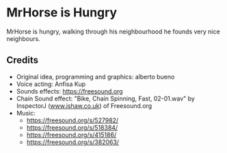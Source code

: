 # MrHorse is Hungry

MrHorse is hungry, walking through his neighbourhood he founds very nice neighbours.

## Credits

- Original idea, programming and graphics: alberto bueno
- Voice acting: Anfisa Kup
- Sounds effects: https://freesound.org
- Chain Sound effect: "Bike, Chain Spinning, Fast, 02-01.wav" by InspectorJ (www.jshaw.co.uk) of Freesound.org
- Music: 
  - https://freesound.org/s/527982/
  - https://freesound.org/s/518384/
  - https://freesound.org/s/415186/
  - https://freesound.org/s/382063/